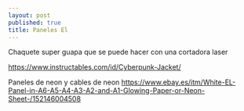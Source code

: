 ```yaml
---
layout: post
published: true
title: Paneles El
---
```


Chaquete super guapa que se puede hacer con una cortadora laser

<https://www.instructables.com/id/Cyberpunk-Jacket/>

Paneles de neon y cables de neon <https://www.ebay.es/itm/White-EL-Panel-in-A6-A5-A4-A3-A2-and-A1-Glowing-Paper-or-Neon-Sheet-/152146004508>
